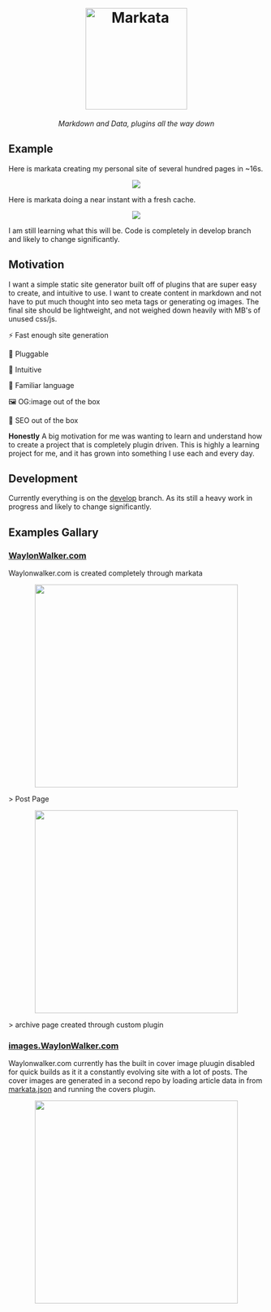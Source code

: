 <h1 align=center>
  <br>
  <a href="https://github.com/WaylonWalker/markata"><img src="https://user-images.githubusercontent.com/22648375/120665701-a126c600-c451-11eb-9dc5-1e0ac4eeeb2f.png" alt="Markata" width="200"></a>
</h1>

<p align=center>
  <em>
    Markdown and Data, plugins all the way down
  </em>
</p>


## Example

Here is markata creating my personal site of several hundred pages in ~16s.

<p align="center">
<a href='https://user-images.githubusercontent.com/22648375/116888181-c32dee00-abf0-11eb-9eba-8c6997d3c888.mp4' >
   <img src='https://user-images.githubusercontent.com/22648375/116888173-c1642a80-abf0-11eb-8647-25a47aacc1fc.gif' align=center>
</a>
</p>


Here is markata doing a near instant with a fresh cache.

<p align="center">
<a href='https://user-images.githubusercontent.com/22648375/116885339-654bd700-abed-11eb-8e65-3202bcce1773.mp4' >
   <img src='https://user-images.githubusercontent.com/22648375/116885394-7563b680-abed-11eb-8649-b8d3fbc728b9.gif' align=center>
</a>
</p>



I am still learning what this will be.  Code is completely in develop branch and likely to change significantly.

## Motivation

I want a simple static site generator built off of plugins that are super easy to create, and intuitive to use.  I want to create content in markdown and not have to put much thought into seo meta tags or generating og images.  The final site should be lightweight, and not weighed down heavily with MB's of unused css/js.

⚡ Fast enough site generation

🔌 Pluggable

🧠 Intuitive

🐍 Familiar language

🖼 OG:image out of the box

🎯 SEO out of the box


**Honestly**  A big motivation for me was wanting to learn and understand how to create a project that is completely plugin driven.  This is highly a learning project for me, and it has grown into something I use each and every day.

## Development

Currently everything is on the [develop](https://github.com/WaylonWalker/markata/tree/develop) branch.  As its still a heavy work in progress and likely to change significantly.


## Examples Gallary

### [WaylonWalker.com](https://waylonwalker.com)

Waylonwalker.com is created completely through markata

<p align=center>
  <img src='https://user-images.githubusercontent.com/22648375/116886137-4f8ae180-abee-11eb-8fcd-40667e38e4b9.png' width=400px>
</p>
> Post Page


<p align=center>
  <img src='https://user-images.githubusercontent.com/22648375/116885964-1f434300-abee-11eb-8f31-3d8143f199d1.png' width=400px>
</p>
> archive page created through custom plugin

### [images.WaylonWalker.com](https://images.waylonwalker.com)

Waylonwalker.com currently has the built in cover image pluugin disabled for quick builds as it it a constantly evolving site with a lot of posts.  The cover images are generated in a second repo by loading article data in from [markata.json](https://waylonwalker.com/markata.json) and running the covers plugin.


<p align=center>
  <img src='https://user-images.githubusercontent.com/22648375/116886610-e6f03480-abee-11eb-92c8-f883314fd09a.png' width=400px>
</p>

